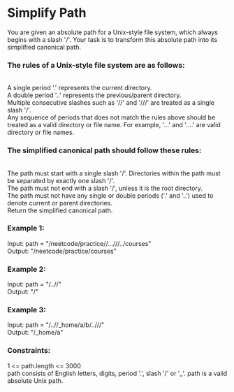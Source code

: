 # Simplify Path
You are given an absolute path for a Unix-style file system, which always begins with a slash '/'. Your task is to transform this absolute path into its simplified canonical path.


### The rules of a Unix-style file system are as follows:
<br>A single period '.' represents the current directory.
<br>A double period '..' represents the previous/parent directory.
<br>Multiple consecutive slashes such as '//' and '///' are treated as a single slash '/'.
<br>Any sequence of periods that does not match the rules above should be treated as a valid directory or file name. For example, '...' and '....' are valid directory or file names.

### The simplified canonical path should follow these rules:
<br>The path must start with a single slash '/'.
Directories within the path must be separated by exactly one slash '/'.
<br>The path must not end with a slash '/', unless it is the root directory.
<br>The path must not have any single or double periods ('.' and '..') used to denote current or parent directories.
<br>Return the simplified canonical path.


### Example 1:
Input: path = "/neetcode/practice//...///../courses"
<br>Output: "/neetcode/practice/courses"


### Example 2:
Input: path = "/..//"
<br>Output: "/"


### Example 3:
Input: path = "/..//_home/a/b/..///"
<br>Output: "/_home/a"


### Constraints:
1 <= path.length <= 3000
<br>path consists of English letters, digits, period '.', slash '/' or '_'.
path is a valid absolute Unix path.
